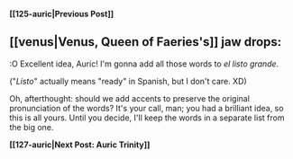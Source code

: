 **[[125-auric|Previous Post]]**
## [[venus|Venus, Queen of Faeries's]] jaw drops:

:O Excellent idea, Auric! I'm gonna add all those words to _el listo grande._

("_Listo_" actually means "ready" in Spanish, but I don't care. XD)

Oh, afterthought: should we add accents to preserve the original pronunciation of the words? It's your call, man; you had a brilliant idea, so this is all yours. Until you decide, I'll keep the words in a separate list from the big one.

**[[127-auric|Next Post: Auric Trinity]]**
